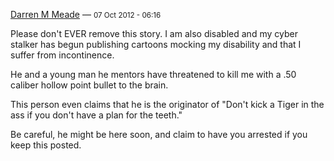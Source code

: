<div id="wikitext">

<div class="messagehead">

[Darren M Meade](http://www.cyberbountyhuntersblog.com) — <span
style="font-size:83%">07 Oct 2012 - 06:16</span>

</div>

<div class="messageitem">

Please don't EVER remove this story. I am also disabled and my cyber
stalker has begun publishing cartoons mocking my disability and that I
suffer from incontinence.

He and a young man he mentors have threatened to kill me with a .50
caliber hollow point bullet to the brain.

This person even claims that he is the originator of "Don't kick a Tiger
in the ass if you don't have a plan for the teeth."

Be careful, he might be here soon, and claim to have you arrested if you
keep this posted.

</div>

</div>

